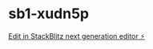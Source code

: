 # sb1-xudn5p

[Edit in StackBlitz next generation editor ⚡️](https://stackblitz.com/~/github.com/ChrisBobel/sb1-xudn5p)